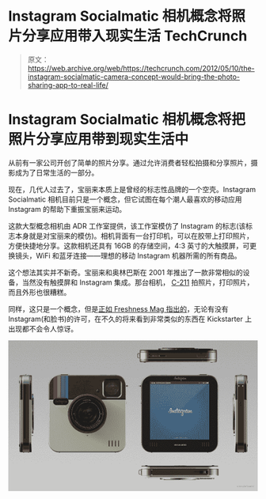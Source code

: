 # Instagram Socialmatic 相机概念将照片分享应用带入现实生活 TechCrunch

> 原文：<https://web.archive.org/web/https://techcrunch.com/2012/05/10/the-instagram-socialmatic-camera-concept-would-bring-the-photo-sharing-app-to-real-life/>

# Instagram Socialmatic 相机概念将把照片分享应用带到现实生活中

从前有一家公司开创了简单的照片分享。通过允许消费者轻松拍摄和分享照片，摄影成为了日常生活的一部分。

现在，几代人过去了，宝丽来本质上是曾经的标志性品牌的一个空壳。Instagram Socialmatic 相机目前只是一个概念，但它试图在每个潮人最喜欢的移动应用 Instagram 的帮助下重振宝丽来运动。

这款大型概念相机由 ADR 工作室提供，该工作室模仿了 Instagram 的标志(该标志本身就是对宝丽来的模仿)。相机背面有一台打印机，可以在胶带上打印照片，方便快捷地分享。这款相机还具有 16GB 的存储空间，4:3 英寸的大触摸屏，可更换镜头，WiFi 和蓝牙连接——理想的移动 Instagram 机器所需的所有商品。

这个想法其实并不新奇。宝丽来和奥林巴斯在 2001 年推出了一款非常相似的设备，当然没有触摸屏和 Instagram 集成。那台相机， [C-211](https://web.archive.org/web/20230123111600/http://www.olympusamerica.com/cpg_section/cpg_archived_product_details.asp?id=634) 拍照片，打印照片，而且外形也很糟糕。

同样，这只是一个概念，但是[正如 Freshness Mag 指出的](https://web.archive.org/web/20230123111600/http://www.freshnessmag.com/2012/05/10/instagram-socialmatic-camera-concept-by-adr-studio/)，无论有没有 Instagram(和脸书)的许可，在不久的将来看到非常类似的东西在 Kickstarter 上出现都不会令人惊讶。

[![](img/03261ee792be87455fe2b7b4034bd226.png "instagram-socialmatic-camera-concept-02")](https://web.archive.org/web/20230123111600/https://techcrunch.com/2012/05/10/the-instagram-socialmatic-camera-concept-would-bring-the-photo-sharing-app-to-real-life/instagram-socialmatic-camera-concept-02/)